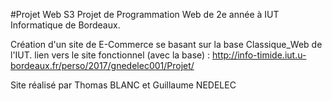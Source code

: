 #Projet Web S3
Projet de Programmation Web de 2e année à IUT Informatique de Bordeaux.

Création d'un site de E-Commerce se basant sur la base Classique_Web de l'IUT.
lien vers le site fonctionnel (avec la base) : http://info-timide.iut.u-bordeaux.fr/perso/2017/gnedelec001/Projet/

Site réalisé par Thomas BLANC et Guillaume NEDELEC
